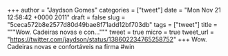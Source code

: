 
+++
author = "Jaydson Gomes"
categories = ["tweet"]
date = "Mon Nov 21 12:58:42 +0000 2011"
draft = false
slug = "5ceca572b8e2577d80d49bae8f71add12bf703db"
tags = ["tweet"]
title = """Wow. Cadeiras novas e con..."""
tweet = true
micro = true
tweet_url = "https://twitter.com/jaydson/status/138602234765258752"
+++
Wow. Cadeiras novas e confortáveis na firma #win
